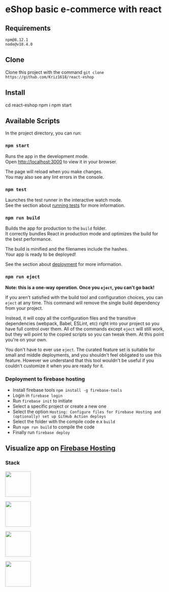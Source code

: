 # eShop basic e-commerce with react

## Requirements
  ```
  npm@8.12.1
  node@v18.4.0
  ```

## Clone
Clone this project with the command `git clone https://github.com/Kriz1618/react-eshop`

## Install
cd react-eshop
npm i
npm start

## Available Scripts

In the project directory, you can run:

### `npm start`

Runs the app in the development mode.\
Open [http://localhost:3000](http://localhost:3000) to view it in your browser.

The page will reload when you make changes.\
You may also see any lint errors in the console.

### `npm test`

Launches the test runner in the interactive watch mode.\
See the section about [running tests](https://facebook.github.io/create-react-app/docs/running-tests) for more information.

### `npm run build`

Builds the app for production to the `build` folder.\
It correctly bundles React in production mode and optimizes the build for the best performance.

The build is minified and the filenames include the hashes.\
Your app is ready to be deployed!

See the section about [deployment](https://facebook.github.io/create-react-app/docs/deployment) for more information.

### `npm run eject`

**Note: this is a one-way operation. Once you `eject`, you can't go back!**

If you aren't satisfied with the build tool and configuration choices, you can `eject` at any time. This command will remove the single build dependency from your project.

Instead, it will copy all the configuration files and the transitive dependencies (webpack, Babel, ESLint, etc) right into your project so you have full control over them. All of the commands except `eject` will still work, but they will point to the copied scripts so you can tweak them. At this point you're on your own.

You don't have to ever use `eject`. The curated feature set is suitable for small and middle deployments, and you shouldn't feel obligated to use this feature. However we understand that this tool wouldn't be useful if you couldn't customize it when you are ready for it.

### Deployment to firebase hosting

* Install firebase tools `npm install -g firebase-tools`
* Login in `firebase login`
* Run `firebase init` to initiate
* Select a specific project or create a new one
* Select the option `Hosting: Configure files for Firebase Hosting and (optionally) set up GitHub Action deploys`
* Select the folder with the compile code e.x `build`
* Run `npm run build` to compile the code
* Finally run `firebase deploy`

## Visualize app on [Firebase Hosting](https://e-shop-1422.web.app/)

### Stack

[<img src="https://encrypted-tbn0.gstatic.com/images?q=tbn:ANd9GcQyBgVGQ2bi6XyUGFV95s2ItFx_1MJUP-Jl-w&usqp=CAU" width="80"/>](https://developer.mozilla.org/es/docs/Web/JavaScript)

[<img src="https://brandslogos.com/wp-content/uploads/images/react-logo-vector.svg" width="80"/>](https://es.reactjs.org/docs/getting-started.html)

[<img src="https://mui.com/static/logo.png" width="80"/>](https://mui.com/)

[<img src="https://seeklogo.com/images/F/firebase-logo-402F407EE0-seeklogo.com.png" width="80"/>](https://firebase.google.com/)
